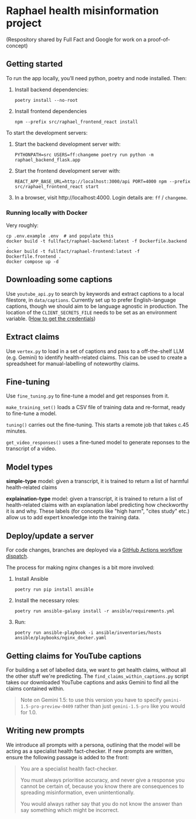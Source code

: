 # Raphael health misinformation project

(Respository shared by Full Fact and Google for work on a proof-of-concept)

## Getting started

To run the app locally, you’ll need python, poetry and node installed. Then:

1. Install backend dependencies:
   ```
   poetry install --no-root
   ```
2. Install frontend dependencies
   ```
   npm --prefix src/raphael_frontend_react install
   ```

To start the development servers:

1. Start the backend development server with:
   ```
   PYTHONPATH=src USERS=ff:changeme poetry run python -m raphael_backend_flask.app
   ```
2. Start the frontend development server with:
   ```
   REACT_APP_BASE_URL=http://localhost:3000/api PORT=4000 npm --prefix src/raphael_frontend_react start
   ```
3. In a browser, visit http://localhost:4000. Login details are: `ff` / `changeme`.

### Running locally with Docker

Very roughly:

```
cp .env.example .env  # and populate this
docker build -t fullfact/raphael-backend:latest -f Dockerfile.backend .
docker build -t fullfact/raphael-frontend:latest -f Dockerfile.frontend .
docker compose up -d
```

## Downloading some captions

Use `youtube_api.py` to search by keywords and extract captions to a local filestore, in `data/captions`. Currently set up to prefer English-language captions, though we should aim to be language agnostic in production. The location of the `CLIENT_SECRETS_FILE` needs to be set as an environment variable. ([How to get the credentials](https://developers.google.com/youtube/v3/quickstart/python))

## Extract claims

Use `vertex.py` to load in a set of captions and pass to a off-the-shelf LLM (e.g. Gemini) to identify health-related claims. This can be used to create a spreadsheet for manual-labelling of noteworthy claims.

## Fine-tuning

Use `fine_tuning.py` to fine-tune a model and get responses from it.

`make_training_set()` loads a CSV file of training data and re-format, ready to fine-tune a model.

`tuning()` carries out the fine-tuning. This starts a remote job that takes c.45 minutes.

`get_video_responses()` uses a fine-tuned model to generate reponses to the transcript of a video.

## Model types

**simple-type** model: given a transcript, it is trained to return a list of harmful health-related claims 

**explaination-type** model: given a transcript, it is trained to return a list of health-related claims with an explanation label predicting how checkworthy it is and why. These labels (for concepts like "high harm", "cites study" etc.) allow us to add expert knowledge into the training data.

## Deploy/update a server

For code changes, branches are deployed via a [GitHub Actions workflow dispatch](https://github.com/FullFact/health-misinfo-shared/actions/workflows/ci.yml).

The process for making nginx changes is a bit more involved:

1. Install Ansible
   ```
   poetry run pip install ansible
   ```
2. Install the necessary roles:
   ```
   poetry run ansible-galaxy install -r ansible/requirements.yml
   ```
2. Run:
   ```
   poetry run ansible-playbook -i ansible/inventories/hosts ansible/playbooks/nginx_docker.yaml
   ```

## Getting claims for YouTube captions

For building a set of labelled data, we want to get health claims, without all the other stuff we're predicting.
The `find_claims_within_captions.py` script takes our downloaded YouTube captions and asks Gemini to find all the claims contained within.

> Note on Gemini 1.5: to use this version you have to specify `gemini-1.5-pro-preview-0409` rather than just `gemini-1.5-pro` like you would for 1.0.

## Writing new prompts

We introduce all prompts with a persona, outlining that the model will be acting as a specialist health fact-checker. If new prompts are written, ensure the following passage is added to the front:

> You are a specialist health fact-checker.
>
> You must always prioritise accuracy, and never give a response you cannot be certain of, because you know there are consequences to spreading misinformation, even unintentionally.
>
> You would always rather say that you do not know the answer than say something which might be incorrect.
